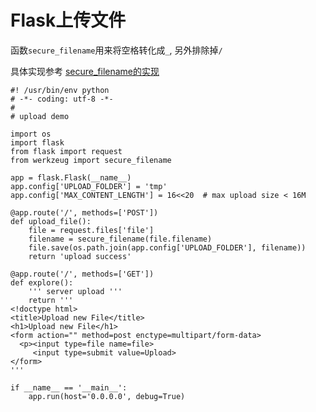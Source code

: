 # Flask上传文件

函数`secure_filename`用来将空格转化成`_`, 另外排除掉`/`

具体实现参考 [secure_filename的实现](http://werkzeug.pocoo.org/docs/0.10/utils/#werkzeug.utils.secure_filename)

```
#! /usr/bin/env python
# -*- coding: utf-8 -*-
#
# upload demo

import os
import flask
from flask import request
from werkzeug import secure_filename

app = flask.Flask(__name__)
app.config['UPLOAD_FOLDER'] = 'tmp'
app.config['MAX_CONTENT_LENGTH'] = 16<<20  # max upload size < 16M

@app.route('/', methods=['POST'])
def upload_file():
    file = request.files['file']
    filename = secure_filename(file.filename)
    file.save(os.path.join(app.config['UPLOAD_FOLDER'], filename))
    return 'upload success'

@app.route('/', methods=['GET'])
def explore():
    ''' server upload '''
    return ''' 
<!doctype html>
<title>Upload new File</title>
<h1>Upload new File</h1>
<form action="" method=post enctype=multipart/form-data>
  <p><input type=file name=file>
     <input type=submit value=Upload>
</form>
'''

if __name__ == '__main__':
    app.run(host='0.0.0.0', debug=True)
```

